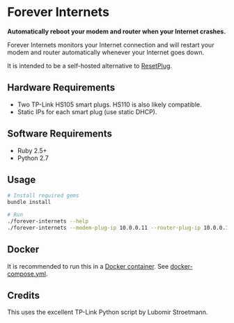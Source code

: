 # Forever Internets

**Automatically reboot your modem and router when your Internet crashes.**

Forever Internets monitors your Internet connection and will restart your modem and router automatically whenever your Internet goes down.

It is intended to be a self-hosted alternative to [ResetPlug](http://resetplug.com).

## Hardware Requirements

- Two TP-Link HS105 smart plugs. HS110 is also likely compatible.
- Static IPs for each smart plug (use static DHCP).

## Software Requirements

- Ruby 2.5+
- Python 2.7

## Usage

```bash
# Install required gems
bundle install

# Run
./forever-internets --help
./forever-internets --modem-plug-ip 10.0.0.11 --router-plug-ip 10.0.0.12
```

## Docker

It is recommended to run this in a [Docker container](https://cloud.docker.com/u/cmer/repository/docker/cmer/forever-internets). See [docker-compose.yml](https://github.com/cmer/forever-internets/blob/master/docker-compose.yml).

## Credits

This uses the excellent TP-Link Python script by Lubomir Stroetmann.


